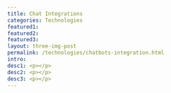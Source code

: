 ```yaml
---
title: Chat Integrations
categories: Technologies
featured1:
featured2:
featured3:
layout: three-img-post
permalink: /technologies/chatbots-integration.html
intro:
desc1: <p></p>
desc2: <p></p>
desc3: <p></p>
---
```

